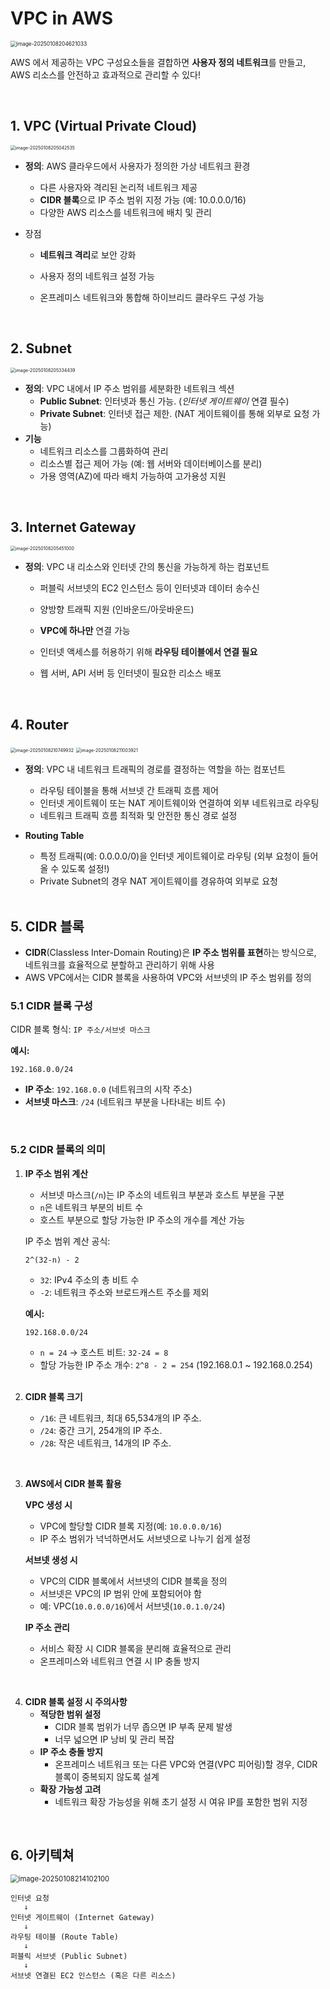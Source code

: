 # VPC in AWS

<img src="https://github.com/silverpoodle/typora-images/blob/main/image-20250108204621033.png?raw=true" alt="image-20250108204621033" style="zoom:60%;" />

AWS 에서 제공하는 VPC 구성요소들을 결합하면 **사용자 정의 네트워크**를 만들고, AWS 리소스를 안전하고 효과적으로 관리할 수 있다!

<br/>

## 1. VPC (Virtual Private Cloud)

<img src="https://github.com/silverpoodle/typora-images/blob/main/image-20250108205042535.png?raw=true" alt="image-20250108205042535" style="zoom:50%;" />

- **정의**: AWS 클라우드에서 사용자가 정의한 가상 네트워크 환경

  - 다른 사용자와 격리된 논리적 네트워크 제공
  - **CIDR 블록**으로 IP 주소 범위 지정 가능 (예: 10.0.0.0/16)
  - 다양한 AWS 리소스를 네트워크에 배치 및 관리

- 장점

  - **네트워크 격리**로 보안 강화

  - 사용자 정의 네트워크 설정 가능

  - 온프레미스 네트워크와 통합해 하이브리드 클라우드 구성 가능

    <br/>

## 2. Subnet

<img src="https://github.com/silverpoodle/typora-images/blob/main/image-20250108205334439.png?raw=true" alt="image-20250108205334439" style="zoom:50%;" />

- **정의**: VPC 내에서 IP 주소 범위를 세분화한 네트워크 섹션
  - **Public Subnet**: 인터넷과 통신 가능. (*인터넷 게이트웨이* 연결 필수)
  - **Private Subnet**: 인터넷 접근 제한. (NAT 게이트웨이를 통해 외부로 요청 가능)
- **기능**
  - 네트워크 리소스를 그룹화하여 관리
  - 리소스별 접근 제어 가능 (예: 웹 서버와 데이터베이스를 분리)
  - 가용 영역(AZ)에 따라 배치 가능하여 고가용성 지원

<br/>

## 3. Internet Gateway

<img src="https://github.com/silverpoodle/typora-images/blob/main/image-20250108205451000.png?raw=true" alt="image-20250108205451000" style="zoom:50%;" />

- **정의**: VPC 내 리소스와 인터넷 간의 통신을 가능하게 하는 컴포넌트

  - 퍼블릭 서브넷의 EC2 인스턴스 등이 인터넷과 데이터 송수신
  - 양방향 트래픽 지원 (인바운드/아웃바운드)

  - **VPC에 하나만** 연결 가능
  - 인터넷 액세스를 허용하기 위해 **라우팅 테이블에서 연결 필요**

  - 웹 서버, API 서버 등 인터넷이 필요한 리소스 배포



<br/>

## 4. Router

<img src="https://github.com/silverpoodle/typora-images/blob/main/image-20250108210749932.png?raw=true" alt="image-20250108210749932" style="zoom:50%;" />

<img src="https://github.com/silverpoodle/typora-images/blob/main/image-20250108211003921.png?raw=true" alt="image-20250108211003921" style="zoom:50%;" />

- **정의**: VPC 내 네트워크 트래픽의 경로를 결정하는 역할을 하는 컴포넌트

  - 라우팅 테이블을 통해 서브넷 간 트래픽 흐름 제어
  - 인터넷 게이트웨이 또는 NAT 게이트웨이와 연결하여 외부 네트워크로 라우팅
  - 네트워크 트래픽 흐름 최적화 및 안전한 통신 경로 설정

- **Routing Table**

  - 특정 트래픽(예: 0.0.0.0/0)을 인터넷 게이트웨이로 라우팅 (외부 요청이 들어올 수 있도록 설정!)
  - Private Subnet의 경우 NAT 게이트웨이를 경유하여 외부로 요청

  <br/>



## 5. CIDR 블록

- **CIDR**(Classless Inter-Domain Routing)은 **IP 주소 범위를 표현**하는 방식으로, 네트워크를 효율적으로 분할하고 관리하기 위해 사용
- AWS VPC에서는 CIDR 블록을 사용하여 VPC와 서브넷의 IP 주소 범위를 정의

### 5.1 CIDR 블록 구성

CIDR 블록 형식: `IP 주소/서브넷 마스크`

**예시:**

```
192.168.0.0/24
```

- **IP 주소**: `192.168.0.0` (네트워크의 시작 주소)
- **서브넷 마스크**: `/24` (네트워크 부분을 나타내는 비트 수)

<br/>

### 5.2 CIDR 블록의 의미

1. **IP 주소 범위 계산**

   - 서브넷 마스크(`/n`)는 IP 주소의 네트워크 부분과 호스트 부분을 구분
   - `n`은 네트워크 부분의 비트 수
   - 호스트 부분으로 할당 가능한 IP 주소의 개수를 계산 가능

   IP 주소 범위 계산 공식:

   ```
   2^(32-n) - 2
   ```

   - `32`: IPv4 주소의 총 비트 수
   - `-2`: 네트워크 주소와 브로드캐스트 주소를 제외

   

   **예시:**

   ```
   192.168.0.0/24
   ```

   - `n = 24` → 호스트 비트: `32-24 = 8`
   - 할당 가능한 IP 주소 개수: `2^8 - 2 = 254`
      (192.168.0.1 ~ 192.168.0.254)

   <br/>

   

2. **CIDR 블록 크기**

   - `/16`: 큰 네트워크, 최대 65,534개의 IP 주소.
   - `/24`: 중간 크기, 254개의 IP 주소.
   - `/28`: 작은 네트워크, 14개의 IP 주소.

<br/>

3. **AWS에서 CIDR 블록 활용**

   **VPC 생성 시**

   - VPC에 할당할 CIDR 블록 지정(예: `10.0.0.0/16`)
   - IP 주소 범위가 넉넉하면서도 서브넷으로 나누기 쉽게 설정

   **서브넷 생성 시**

   - VPC의 CIDR 블록에서 서브넷의 CIDR 블록을 정의
   - 서브넷은 VPC의 IP 범위 안에 포함되어야 함
   - 예: VPC(`10.0.0.0/16`)에서 서브넷(`10.0.1.0/24`)

   **IP 주소 관리**

   - 서비스 확장 시 CIDR 블록을 분리해 효율적으로 관리
   - 온프레미스와 네트워크 연결 시 IP 충돌 방지



<br/>

4. **CIDR 블록 설정 시 주의사항**
   - **적당한 범위 설정**
     - CIDR 블록 범위가 너무 좁으면 IP 부족 문제 발생
     - 너무 넓으면 IP 낭비 및 관리 복잡
   - **IP 주소 충돌 방지**
     - 온프레미스 네트워크 또는 다른 VPC와 연결(VPC 피어링)할 경우, CIDR 블록이 중복되지 않도록 설계
   - **확장 가능성 고려**
     - 네트워크 확장 가능성을 위해 초기 설정 시 여유 IP를 포함한 범위 지정

<br/>

## 6. 아키텍쳐

<img src="https://github.com/silverpoodle/typora-images/blob/main/image-20250108214102100.png?raw=true" alt="image-20250108214102100" style="zoom:80%;" />

```
인터넷 요청
   ↓
인터넷 게이트웨이 (Internet Gateway)
   ↓
라우팅 테이블 (Route Table)
   ↓
퍼블릭 서브넷 (Public Subnet)
   ↓
서브넷 연결된 EC2 인스턴스 (혹은 다른 리소스)
```

